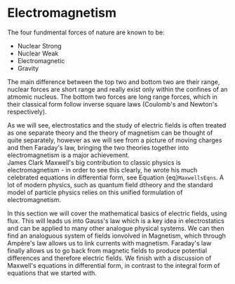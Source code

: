 # Electromagnetism

The four fundmental forces of nature are known to be:

- Nuclear Strong
- Nuclear Weak
- Electromagnetic
- Gravity

The main difference between the top two and bottom two are their range, nuclear forces are short range and really exist only within the confines of an
atmomic nucleus.  The bottom two forces are long range forces, which in their classical form follow inverse square laws (Coulomb's and Newton's respectively).

As we will see, electrostatics and the study of electric fields is often treated as one separate theory and the theory of magnetism can be thought of quite separately, 
however as we will see from a picture of moving charges and then Faraday's law, bringing the two theories together into electromagnetism is a major achievement.  
James Clark Maxwell's big contribution to classic physics is electromagnetism - in order to see this clearly, he wrote his much celebrated equations in differential form, 
see Equation {eq}`MaxwellsEqns`.  A lot of modern physics, such as quantum field dtheory and the standard model of particle physics relies on this unified 
formulation of electromagnetism. 

In this section we will cover the mathematical basics of electric fields, using flux.  This will leads us into Gauss's law which is a key idea in electrostatics and can be 
applied to many other analogue physical systems.  We can then find an analoguous system of fields ionvolved in Magnetism, which through Ampère's law allows us to link currents 
with magnetism.  Faraday's law finally allows us to go back from magnetic fields to produce potential differences and therefore electric fields.  We finish with a discussion of 
Maxwell's equations in differential form, in contrast to the integral form of equations that we started with.